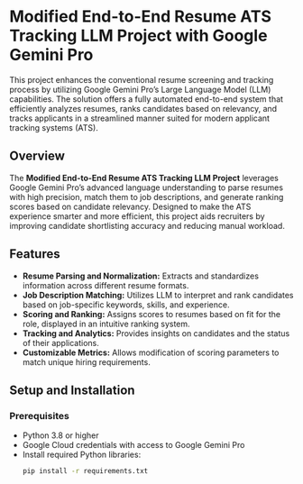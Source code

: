 # Modified End-to-End Resume ATS Tracking LLM Project with Google Gemini Pro

This project enhances the conventional resume screening and tracking process by utilizing Google Gemini Pro’s Large Language Model (LLM) capabilities. The solution offers a fully automated end-to-end system that efficiently analyzes resumes, ranks candidates based on relevancy, and tracks applicants in a streamlined manner suited for modern applicant tracking systems (ATS).


## Overview
The **Modified End-to-End Resume ATS Tracking LLM Project** leverages Google Gemini Pro’s advanced language understanding to parse resumes with high precision, match them to job descriptions, and generate ranking scores based on candidate relevancy. Designed to make the ATS experience smarter and more efficient, this project aids recruiters by improving candidate shortlisting accuracy and reducing manual workload.

## Features
- **Resume Parsing and Normalization:** Extracts and standardizes information across different resume formats.
- **Job Description Matching:** Utilizes LLM to interpret and rank candidates based on job-specific keywords, skills, and experience.
- **Scoring and Ranking:** Assigns scores to resumes based on fit for the role, displayed in an intuitive ranking system.
- **Tracking and Analytics:** Provides insights on candidates and the status of their applications.
- **Customizable Metrics:** Allows modification of scoring parameters to match unique hiring requirements.

## Setup and Installation

### Prerequisites
- Python 3.8 or higher
- Google Cloud credentials with access to Google Gemini Pro
- Install required Python libraries:
  ```bash
  pip install -r requirements.txt

